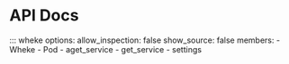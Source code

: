 # API Docs

::: wheke
    options:
        allow_inspection: false
        show_source: false
        members:
        - Wheke
        - Pod
        - aget_service
        - get_service
        - settings
